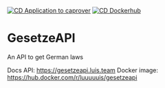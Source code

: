 [![CD Application to caprover](https://github.com/Luuuuuis/GesetzeAPI/actions/workflows/caprover.yml/badge.svg)](https://github.com/Luuuuuis/GesetzeAPI/actions/workflows/caprover.yml)
[![CD Dockerhub](https://github.com/Luuuuuis/GesetzeAPI/actions/workflows/dockerhub.yml/badge.svg)](https://github.com/Luuuuuis/GesetzeAPI/actions/workflows/dockerhub.yml)
# GesetzeAPI
An API to get German laws

Docs API: https://gesetzeapi.luis.team
Docker image: https://hub.docker.com/r/luuuuuis/gesetzeapi
